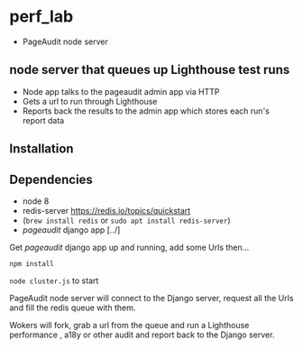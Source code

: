 # perf_lab

* PageAudit node server

## node server that queues up Lighthouse test runs

* Node app talks to the pageaudit admin app via HTTP
* Gets a url to run through Lighthouse
* Reports back the results to the admin app which stores each run's report data

## Installation

## Dependencies

* node 8
* redis-server https://redis.io/topics/quickstart
* (`brew install redis` or `sudo apt install redis-server`)
* _pageaudit_ django app [../]

Get _pageaudit_ django app up and running, add some Urls then...

`npm install`

`node cluster.js` to start

PageAudit node server will connect to the Django server, request all the Urls and fill the redis queue with them.

Wokers will fork, grab a url from the queue and run a Lighthouse performance , a18y or other audit and report back to the Django server.

